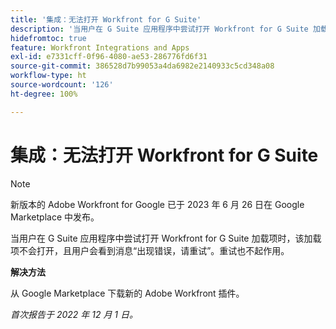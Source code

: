 ```yaml
---
title: '集成：无法打开 Workfront for G Suite'
description: '当用户在 G Suite 应用程序中尝试打开 Workfront for G Suite 加载项时，该加载项不会打开，且用户会看到消息“出现错误，请重试”。重试也不起作用。'
hidefromtoc: true
feature: Workfront Integrations and Apps
exl-id: e7331cff-0f96-4080-ae53-286776fd6f31
source-git-commit: 386528d7b99053a4da6982e2140933c5cd348a08
workflow-type: ht
source-wordcount: '126'
ht-degree: 100%

---
```


# 集成：无法打开 Workfront for G Suite

<!--Converted to Story-->

>[!NOTE]
>
>新版本的 Adobe Workfront for Google 已于 2023 年 6 月 26 日在 Google Marketplace 中发布。

当用户在 G Suite 应用程序中尝试打开 Workfront for G Suite 加载项时，该加载项不会打开，且用户会看到消息“出现错误，请重试”。重试也不起作用。

**解决方法**

从 Google Marketplace 下载新的 Adobe Workfront 插件。

_首次报告于 2022 年 12 月 1 日。_
